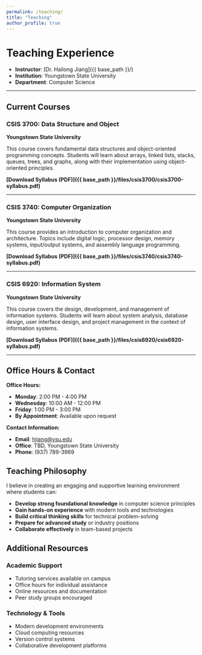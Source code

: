 ```yaml
---
permalink: /teaching/
title: "Teaching"
author_profile: true
---
```


# Teaching Experience

* **Instructor**: [Dr. Hailong Jiang]({{ base_path }}/)
* **Institution**: Youngstown State University
* **Department**: Computer Science

---

## Current Courses

### CSIS 3700: Data Structure and Object
**Youngstown State University**

This course covers fundamental data structures and object-oriented programming concepts. Students will learn about arrays, linked lists, stacks, queues, trees, and graphs, along with their implementation using object-oriented principles.

**[Download Syllabus (PDF)]({{ base_path }}/files/csis3700/csis3700-syllabus.pdf)**

---

### CSIS 3740: Computer Organization
**Youngstown State University**

This course provides an introduction to computer organization and architecture. Topics include digital logic, processor design, memory systems, input/output systems, and assembly language programming.

**[Download Syllabus (PDF)]({{ base_path }}/files/csis3740/csis3740-syllabus.pdf)**

---

### CSIS 6920: Information System
**Youngstown State University**

This course covers the design, development, and management of information systems. Students will learn about system analysis, database design, user interface design, and project management in the context of information systems.

**[Download Syllabus (PDF)]({{ base_path }}/files/csis6920/csis6920-syllabus.pdf)**

---

## Office Hours & Contact

**Office Hours:**
* **Monday**: 2:00 PM - 4:00 PM
* **Wednesday**: 10:00 AM - 12:00 PM
* **Friday**: 1:00 PM - 3:00 PM
* **By Appointment**: Available upon request

**Contact Information:**
* **Email**: [hjiang@ysu.edu](mailto:hjiang@ysu.edu)
* **Office**: TBD, Youngstown State University
* **Phone**: (937) 789-3969

## Teaching Philosophy

I believe in creating an engaging and supportive learning environment where students can:

* **Develop strong foundational knowledge** in computer science principles
* **Gain hands-on experience** with modern tools and technologies
* **Build critical thinking skills** for technical problem-solving
* **Prepare for advanced study** or industry positions
* **Collaborate effectively** in team-based projects

## Additional Resources

### Academic Support
* Tutoring services available on campus
* Office hours for individual assistance
* Online resources and documentation
* Peer study groups encouraged

### Technology & Tools
* Modern development environments
* Cloud computing resources
* Version control systems
* Collaborative development platforms 